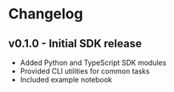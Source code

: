 # Changelog

## v0.1.0 - Initial SDK release

- Added Python and TypeScript SDK modules
- Provided CLI utilities for common tasks
- Included example notebook

